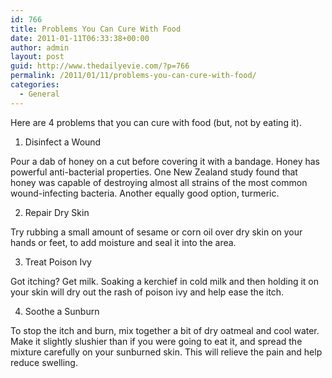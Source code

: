 ```yaml
---
id: 766
title: Problems You Can Cure With Food
date: 2011-01-11T06:33:38+00:00
author: admin
layout: post
guid: http://www.thedailyevie.com/?p=766
permalink: /2011/01/11/problems-you-can-cure-with-food/
categories:
  - General
---
```

Here are 4 problems that you can cure with food (but, not by eating it).
  
1) Disinfect a Wound
  
Pour a dab of honey on a cut before covering it with a bandage. Honey has powerful anti-bacterial properties. One New Zealand study found that honey was capable of destroying almost all strains of the most common wound-infecting bacteria. Another equally good option, turmeric.

2) Repair Dry Skin
  
Try rubbing a small amount of sesame or corn oil over dry skin on your hands or feet, to add moisture and seal it into the area.

3) Treat Poison Ivy
  
Got itching? Get milk. Soaking a kerchief in cold milk and then holding it on your skin will dry out the rash of poison ivy and help ease the itch.

4) Soothe a Sunburn
  
To stop the itch and burn, mix together a bit of dry oatmeal and cool water. Make it slightly slushier than if you were going to eat it, and spread the mixture carefully on your sunburned skin. This will relieve the pain and help reduce swelling.